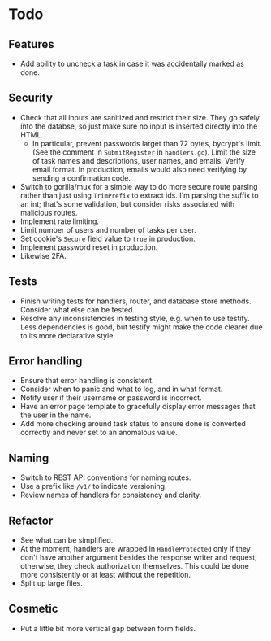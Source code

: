 # Todo

## Features

- Add ability to uncheck a task in case it was accidentally marked as done.

## Security

- Check that all inputs are sanitized and restrict their size. They go safely into the databse, so just make sure no input is inserted directly into the HTML.
  - In particular, prevent passwords larget than 72 bytes, bycrypt's limit. (See the comment in `SubmitRegister` in `handlers.go`). Limit the size of task names and descriptions, user names, and emails. Verify email format. In production, emails would also need verifying by sending a confirmation code.
- Switch to gorilla/mux for a simple way to do more secure route parsing rather than just using `TrimPrefix` to extract ids. I'm parsing the suffix to an int; that's some validation, but consider risks associated with malicious routes.
- Implement rate limiting.
- Limit number of users and number of tasks per user.
- Set cookie's `Secure` field value to `true` in production.
- Implement password reset in production.
- Likewise 2FA.

## Tests

- Finish writing tests for handlers, router, and database store methods. Consider what else can be tested.
- Resolve any inconsistencies in testing style, e.g. when to use testify. Less dependencies is good, but testify might make the code clearer due to its more declarative style.

## Error handling

- Ensure that error handling is consistent.
- Consider when to panic and what to log, and in what format.
- Notify user if their username or password is incorrect.
- Have an error page template to gracefully display error messages that the user in the name.
- Add more checking around task status to ensure done is converted correctly and never set to an anomalous value.

## Naming

- Switch to REST API conventions for naming routes.
- Use a prefix like `/v1/` to indicate versioning.
- Review names of handlers for consistency and clarity.

## Refactor

- See what can be simplified.
- At the moment, handlers are wrapped in `HandleProtected` only if they don't have another argument besides the response writer and request; otherwise, they check authorization themselves. This could be done more consistently or at least without the repetition.
- Split up large files.

## Cosmetic

- Put a little bit more vertical gap between form fields.
